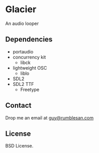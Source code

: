 # Glacier

An audio looper


## Dependencies

* portaudio
* concurrency kit
  - libck
* lightweight OSC
  - liblo
* SDL2
* SDL2 TTF
  - Freetype

## Contact

Drop me an email at guy@rumblesan.com


## License

BSD License.

